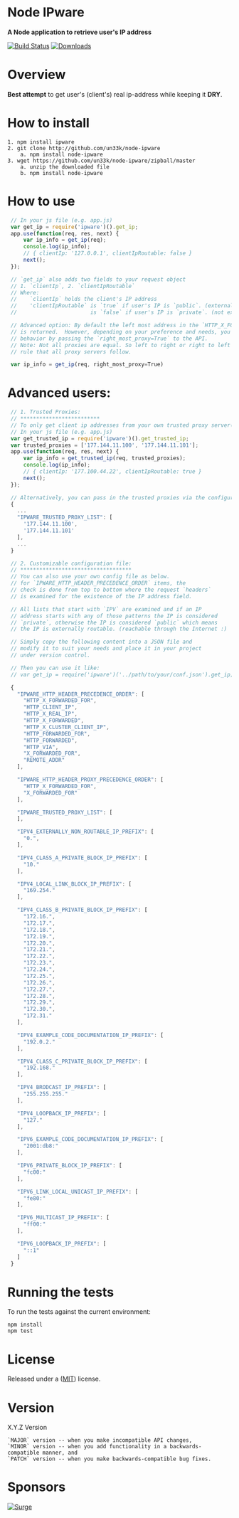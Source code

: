 Node IPware
====================

**A Node application to retrieve user's IP address**

[![Build Status](https://secure.travis-ci.org/un33k/node-ipware.png?branch=master)](http://travis-ci.org/un33k/node-ipware)
[![Downloads](http://img.shields.io/npm/dm/ipware.svg)](https://npmjs.org/package/ipware)


Overview
====================

**Best attempt** to get user's (client's) real ip-address while keeping it **DRY**.

How to install
====================

    1. npm install ipware
    2. git clone http://github.com/un33k/node-ipware
        a. npm install node-ipware
    3. wget https://github.com/un33k/node-ipware/zipball/master
        a. unzip the downloaded file
        b. npm install node-ipware

How to use
====================

   ```javascript
    // In your js file (e.g. app.js)
    var get_ip = require('ipware')().get_ip;
    app.use(function(req, res, next) {
        var ip_info = get_ip(req);
        console.log(ip_info);
        // { clientIp: '127.0.0.1', clientIpRoutable: false }
        next();
    });

    // `get_ip` also adds two fields to your request object
    // 1. `clientIp`, 2. `clientIpRoutable`
    // Where:
    //    `clientIp` holds the client's IP address
    //    'clientIpRoutable` is `true` if user's IP is `public`. (externally route-able)
    //                       is `false` if user's IP is `private`. (not externally route-able)

    // Advanced option: By default the left most address in the `HTTP_X_FORWARDED_FOR` or `X_FORWARDED_FOR`
    // is returned.  However, depending on your preference and needs, you can change this
    // behavior by passing the `right_most_proxy=True` to the API.
    // Note: Not all proxies are equal. So left to right or right to left preference is not a
    // rule that all proxy servers follow.

    var ip_info = get_ip(req, right_most_proxy=True)
   ```

Advanced users:
====================

   ```javascript
    // 1. Trusted Proxies:
    // *************************
    // To only get client ip addresses from your own trusted proxy server(s), use `get_trusted_ip()`.
    // In your js file (e.g. app.js)
    var get_trusted_ip = require('ipware')().get_trusted_ip;
    var trusted_proxies = ['177.144.11.100', '177.144.11.101'];
    app.use(function(req, res, next) {
        var ip_info = get_trusted_ip(req, trusted_proxies);
        console.log(ip_info);
        // { clientIp: '177.100.44.22', clientIpRoutable: true }
        next();
    });

    // Alternatively, you can pass in the trusted proxies via the configuration file.
    {
      ...
      "IPWARE_TRUSTED_PROXY_LIST": [
        '177.144.11.100',
        '177.144.11.101'
      ],
      ...
    }

    // 2. Customizable configuration file:
    // ***********************************
    // You can also use your own config file as below.
    // for `IPWARE_HTTP_HEADER_PRECEDENCE_ORDER` items, the
    // check is done from top to bottom where the request `headers`
    // is examined for the existence of the IP address field.

    // All lists that start with `IPV` are examined and if an IP
    // address starts with any of those patterns the IP is considered
    // `private`, otherwise the IP is considered `public` which means
    // the IP is externally routable. (reachable through the Internet :)

    // Simply copy the following content into a JSON file and
    // modify it to suit your needs and place it in your project
    // under version control.

    // Then you can use it like:
    // var get_ip = require('ipware')('../path/to/your/conf.json').get_ip;

    {
      "IPWARE_HTTP_HEADER_PRECEDENCE_ORDER": [
        "HTTP_X_FORWARDED_FOR",
        "HTTP_CLIENT_IP",
        "HTTP_X_REAL_IP",
        "HTTP_X_FORWARDED",
        "HTTP_X_CLUSTER_CLIENT_IP",
        "HTTP_FORWARDED_FOR",
        "HTTP_FORWARDED",
        "HTTP_VIA",
        "X_FORWARDED_FOR",
        "REMOTE_ADDR"
      ],

      "IPWARE_HTTP_HEADER_PROXY_PRECEDENCE_ORDER": [
        "HTTP_X_FORWARDED_FOR",
        "X_FORWARDED_FOR"
      ],

      "IPWARE_TRUSTED_PROXY_LIST": [
      ],

      "IPV4_EXTERNALLY_NON_ROUTABLE_IP_PREFIX": [
        "0.",
      ],

      "IPV4_CLASS_A_PRIVATE_BLOCK_IP_PREFIX": [
        "10."
      ],

      "IPV4_LOCAL_LINK_BLOCK_IP_PREFIX": [
        "169.254."
      ],

      "IPV4_CLASS_B_PRIVATE_BLOCK_IP_PREFIX": [
        "172.16.",
        "172.17.",
        "172.18.",
        "172.19.",
        "172.20.",
        "172.21.",
        "172.22.",
        "172.23.",
        "172.24.",
        "172.25.",
        "172.26.",
        "172.27.",
        "172.28.",
        "172.29.",
        "172.30.",
        "172.31."
      ],

      "IPV4_EXAMPLE_CODE_DOCUMENTATION_IP_PREFIX": [
        "192.0.2."
      ],

      "IPV4_CLASS_C_PRIVATE_BLOCK_IP_PREFIX": [
        "192.168."
      ],

      "IPV4_BRODCAST_IP_PREFIX": [
        "255.255.255."
      ],

      "IPV4_LOOPBACK_IP_PREFIX": [
        "127."
      ],

      "IPV6_EXAMPLE_CODE_DOCUMENTATION_IP_PREFIX": [
        "2001:db8:"
      ],

      "IPV6_PRIVATE_BLOCK_IP_PREFIX": [
        "fc00:"
      ],

      "IPV6_LINK_LOCAL_UNICAST_IP_PREFIX": [
        "fe80:"
      ],

      "IPV6_MULTICAST_IP_PREFIX": [
        "ff00:"
      ],

      "IPV6_LOOPBACK_IP_PREFIX": [
        "::1"
      ]
    }


   ```

Running the tests
====================

To run the tests against the current environment:

    npm install
    npm test

License
====================

Released under a ([MIT](LICENSE)) license.

Version
====================
X.Y.Z Version

    `MAJOR` version -- when you make incompatible API changes,
    `MINOR` version -- when you add functionality in a backwards-compatible manner, and
    `PATCH` version -- when you make backwards-compatible bug fixes.

Sponsors
====================

[![Surge](https://www.surgeforward.com/wp-content/themes/understrap-master/images/logo.png)](https://github.com/surgeforward)